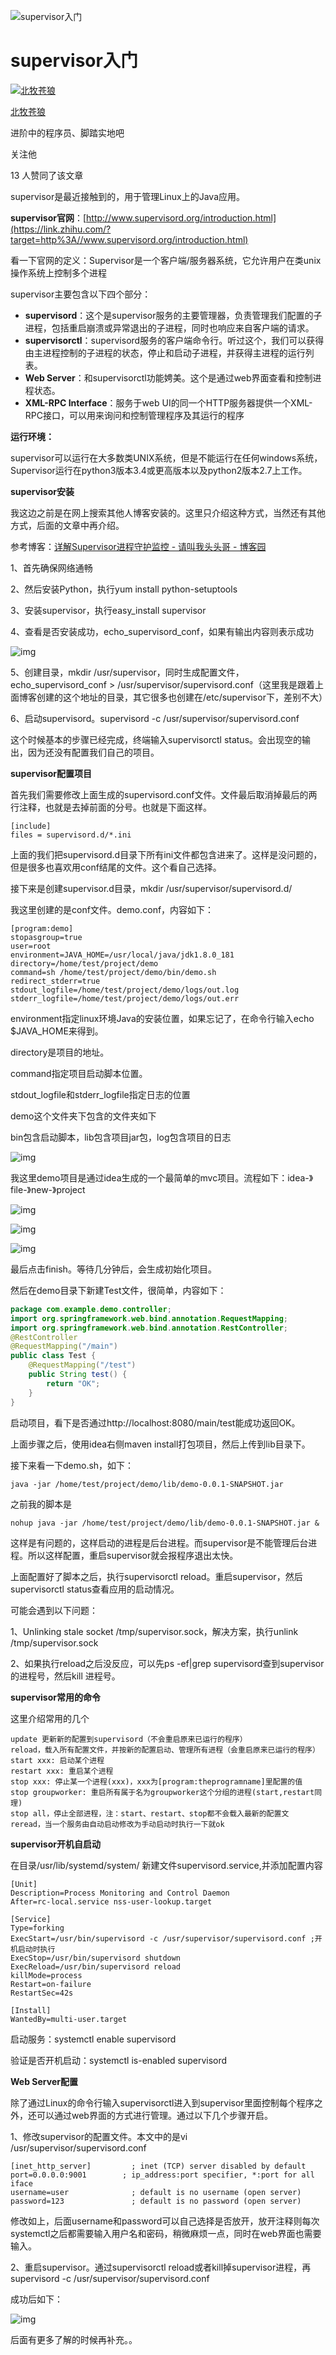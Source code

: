 

![supervisor入门](https://picx.zhimg.com/70/v2-2946b7165af790067a56db14fb0e8c41_1440w.image?source=172ae18b&biz_tag=Post)

# supervisor入门

[![北牧苍狼](https://picx.zhimg.com/v2-3b8922fe6ff0a42fc58a2155af04066b_l.jpg?source=172ae18b)](https://www.zhihu.com/people/tian-ya-22-1)

[北牧苍狼](https://www.zhihu.com/people/tian-ya-22-1)

进阶中的程序员、脚踏实地吧

关注他

13 人赞同了该文章

supervisor是最近接触到的，用于管理Linux上的Java应用。

**supervisor官网**：[http://www.supervisord.org/introduction.html](https://link.zhihu.com/?target=http%3A//www.supervisord.org/introduction.html)

看一下官网的定义：Supervisor是一个客户端/服务器系统，它允许用户在类unix操作系统上控制多个进程

supervisor主要包含以下四个部分：

- **supervisord**：这个是supervisor服务的主要管理器，负责管理我们配置的子进程，包括重启崩溃或异常退出的子进程，同时也响应来自客户端的请求。
- **supervisorctl**：supervisord服务的客户端命令行。听过这个，我们可以获得由主进程控制的子进程的状态，停止和启动子进程，并获得主进程的运行列表。
- **Web Server**：和supervisorctl功能娉美。这个是通过web界面查看和控制进程状态。
- **XML-RPC Interface**：服务于web UI的同一个HTTP服务器提供一个XML-RPC接口，可以用来询问和控制管理程序及其运行的程序

**运行环境：**

supervisor可以运行在大多数类UNIX系统，但是不能运行在任何windows系统，Supervisor运行在python3版本3.4或更高版本以及python2版本2.7上工作。

**supervisor安装**

我这边之前是在网上搜索其他人博客安装的。这里只介绍这种方式，当然还有其他方式，后面的文章中再介绍。

参考博客：[详解Supervisor进程守护监控 - 请叫我头头哥 - 博客园](https://link.zhihu.com/?target=https%3A//www.cnblogs.com/toutou/p/supervisor.html)

1、首先确保网络通畅

2、然后安装Python，执行yum install python-setuptools

3、安装supervisor，执行easy_install supervisor

4、查看是否安装成功，echo_supervisord_conf，如果有输出内容则表示成功

![img](https://pic4.zhimg.com/80/v2-967b8315558a8acf04660ea03da0bf8f_1440w.webp)

5、创建目录，mkdir /usr/supervisor，同时生成配置文件，echo_supervisord_conf > /usr/supervisor/supervisord.conf（这里我是跟着上面博客创建的这个地址的目录，其它很多也创建在/etc/supervisor下，差别不大）

6、启动supervisord。supervisord -c /usr/supervisor/supervisord.conf

这个时候基本的步骤已经完成，终端输入supervisorctl status。会出现空的输出，因为还没有配置我们自己的项目。

**supervisor配置项目**

首先我们需要修改上面生成的supervisord.conf文件。文件最后取消掉最后的两行注释，也就是去掉前面的分号。也就是下面这样。

```text
[include]
files = supervisord.d/*.ini
```

上面的我们把supervisord.d目录下所有ini文件都包含进来了。这样是没问题的，但是很多也喜欢用conf结尾的文件。这个看自己选择。

接下来是创建supervisor.d目录，mkdir /usr/supervisor/supervisord.d/

我这里创建的是conf文件。demo.conf，内容如下：

```text
[program:demo]
stopasgroup=true
user=root
environment=JAVA_HOME=/usr/local/java/jdk1.8.0_181
directory=/home/test/project/demo
command=sh /home/test/project/demo/bin/demo.sh
redirect_stderr=true
stdout_logfile=/home/test/project/demo/logs/out.log
stderr_logfile=/home/test/project/demo/logs/out.err
```

environment指定linux环境Java的安装位置，如果忘记了，在命令行输入echo $JAVA_HOME来得到。

directory是项目的地址。

command指定项目启动脚本位置。

stdout_logfile和stderr_logfile指定日志的位置

demo这个文件夹下包含的文件夹如下

bin包含启动脚本，lib包含项目jar包，log包含项目的日志

![img](https://pic1.zhimg.com/80/v2-d91d2103ecae0805118454cbb6861e34_1440w.webp)

我这里demo项目是通过idea生成的一个最简单的mvc项目。流程如下：idea-》file-》new-》project

![img](https://pic4.zhimg.com/80/v2-b158df11a430272640dd4daa4b23b81f_1440w.webp)

![img](https://pic2.zhimg.com/80/v2-21b991a93a888e6f2186b304728046b5_1440w.webp)

![img](https://pic4.zhimg.com/80/v2-9d59cc40693b4047ba7b1dda5c268c77_1440w.webp)

最后点击finish。等待几分钟后，会生成初始化项目。

然后在demo目录下新建Test文件，很简单，内容如下：

```java
package com.example.demo.controller;
import org.springframework.web.bind.annotation.RequestMapping;
import org.springframework.web.bind.annotation.RestController;
@RestController
@RequestMapping("/main")
public class Test {
    @RequestMapping("/test")
    public String test() {
        return "OK";
    }
}
```

启动项目，看下是否通过http://localhost:8080/main/test能成功返回OK。

上面步骤之后，使用idea右侧maven install打包项目，然后上传到lib目录下。

接下来看一下demo.sh，如下：

```text
java -jar /home/test/project/demo/lib/demo-0.0.1-SNAPSHOT.jar
```

之前我的脚本是

```text
nohup java -jar /home/test/project/demo/lib/demo-0.0.1-SNAPSHOT.jar &
```

这样是有问题的，这样启动的进程是后台进程。而supervisor是不能管理后台进程。所以这样配置，重启supervisor就会报程序退出太快。

上面配置好了脚本之后，执行supervisorctl reload。重启supervisor，然后supervisorctl status查看应用的启动情况。

可能会遇到以下问题：

1、Unlinking stale socket /tmp/supervisor.sock，解决方案，执行unlink /tmp/supervisor.sock

2、如果执行reload之后没反应，可以先ps -ef|grep supervisord查到supervisor的进程号，然后kill 进程号。

**supervisor常用的命令**

这里介绍常用的几个

```text
update 更新新的配置到supervisord（不会重启原来已运行的程序）
reload，载入所有配置文件，并按新的配置启动、管理所有进程（会重启原来已运行的程序）
start xxx: 启动某个进程
restart xxx: 重启某个进程
stop xxx: 停止某一个进程(xxx)，xxx为[program:theprogramname]里配置的值
stop groupworker: 重启所有属于名为groupworker这个分组的进程(start,restart同理)
stop all，停止全部进程，注：start、restart、stop都不会载入最新的配置文
reread，当一个服务由自动启动修改为手动启动时执行一下就ok
```

**supervisor开机自启动**

在目录/usr/lib/systemd/system/ 新建文件supervisord.service,并添加配置内容

```text
[Unit]
Description=Process Monitoring and Control Daemon
After=rc-local.service nss-user-lookup.target

[Service]
Type=forking
ExecStart=/usr/bin/supervisord -c /usr/supervisor/supervisord.conf ;开机启动时执行
ExecStop=/usr/bin/supervisord shutdown
ExecReload=/usr/bin/supervisord reload
killMode=process
Restart=on-failure
RestartSec=42s

[Install]
WantedBy=multi-user.target
```

启动服务：systemctl enable supervisord

验证是否开机启动：systemctl is-enabled supervisord

**Web Server配置**

除了通过Linux的命令行输入supervisorctl进入到supervisor里面控制每个程序之外，还可以通过web界面的方式进行管理。通过以下几个步骤开启。

1、修改supervisor的配置文件。本文中的是vi /usr/supervisor/supervisord.conf

```text
[inet_http_server]         ; inet (TCP) server disabled by default
port=0.0.0.0:9001        ; ip_address:port specifier, *:port for all iface
username=user              ; default is no username (open server)
password=123               ; default is no password (open server)
```

修改如上，后面username和password可以自己选择是否放开，放开注释则每次systemctl之后都需要输入用户名和密码，稍微麻烦一点，同时在web界面也需要输入。

2、重启supervisor。通过supervisorctl reload或者kill掉supervisor进程，再supervisord -c /usr/supervisor/supervisord.conf

成功后如下：

![img](https://pic3.zhimg.com/80/v2-21b792a3ee7265adbd02197d42e1ec8a_1440w.webp)

后面有更多了解的时候再补充。。



